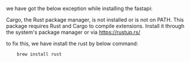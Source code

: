 we have got the below exception while installing the fastapi:

Cargo, the Rust package manager, is not installed or is not on PATH. This package requires Rust and Cargo to compile extensions. Install it through the system's package manager or via https://rustup.rs/

to fix this, we have install the rust by below command:
```
    brew install rust
```